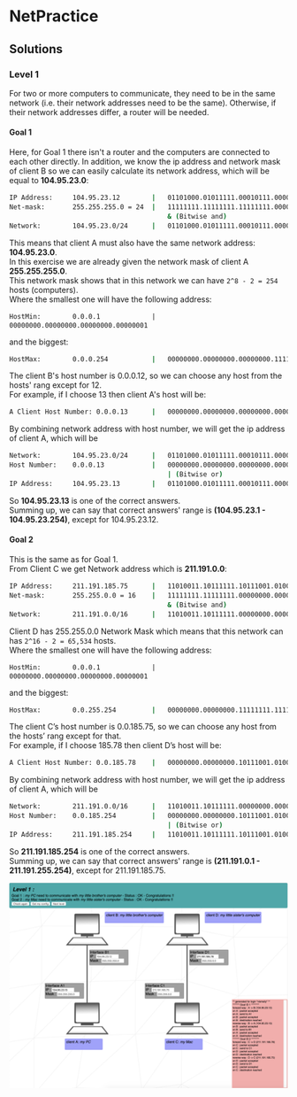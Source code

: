 # NetPractice
## Solutions
### Level 1
For two or more computers to communicate, they need to be in the same network (i.e. their network addresses need to be the same). Otherwise, if their network addresses differ, a router will be needed.
#### Goal 1
Here, for Goal 1 there isn't a router and the computers are connected to each other directly.
In addition, we know the ip address and network mask of client B so we can easily calculate its network address, which will be equal to __104.95.23.0__:
```sh
IP Address:     104.95.23.12        |   01101000.01011111.00010111.00001100
Net-mask:       255.255.255.0 = 24  |   11111111.11111111.11111111.00000000
                                        & (Bitwise and)
Network:        104.95.23.0/24      |   01101000.01011111.00010111.00000000
```
This means that client A must also have the same network address: __104.95.23.0__.<br> 
In this exercise we are already given the network mask of client A __255.255.255.0__.<br> 
This network mask shows that in this network we can have `2^8 - 2 = 254` hosts (computers).<br> 
Where the smallest one will have the following address:
```
HostMin:        0.0.0.1             |   00000000.00000000.00000000.00000001
```
and the biggest:
```sh
HostMax:        0.0.0.254           |   00000000.00000000.00000000.11111110
```
The client B's host number is 0.0.0.12, so we can choose any host from the hosts' rang except for 12.<br>For example, if I choose 13 then client A's host will be:
```sh
A Client Host Number: 0.0.0.13      |   00000000.00000000.00000000.00001101
```
By combining network address with host number, we will get the ip address of client A, which will be
```sh
Network:        104.95.23.0/24      |   01101000.01011111.00010111.00000000
Host Number:    0.0.0.13            |   00000000.00000000.00000000.00001101
                                        | (Bitwise or)
IP Address:     104.95.23.13        |   01101000.01011111.00010111.00001101
```
So __104.95.23.13__ is one of the correct answers.<br>
Summing up, we can say that correct answers' range is __(104.95.23.1 - 104.95.23.254)__, except for 104.95.23.12.
#### Goal 2
This is the same as for Goal 1.<br> 
From Client C we get Network address which is __211.191.0.0__:
```sh
IP Address:     211.191.185.75      |   11010011.10111111.10111001.01001011
Net-mask:       255.255.0.0 = 16    |   11111111.11111111.00000000.00000000
                                        & (Bitwise and)
Network:        211.191.0.0/16      |   11010011.10111111.00000000.00000000
```
Client D has 255.255.0.0 Network Mask which means that this network can has `2^16 - 2 = 65,534` hosts.<br> 
Where the smallest one will have the following address:
```
HostMin:        0.0.0.1             |   00000000.00000000.00000000.00000001
```
and the biggest:
```sh
HostMax:        0.0.255.254         |   00000000.00000000.11111111.11111110
```
The client C’s host number is 0.0.185.75, so we can choose any host from the hosts’ rang except for that.<br> 
For example, if I choose 185.78 then client D’s host will be:
```sh
A Client Host Number: 0.0.185.78    |   00000000.00000000.10111001.01001110
```
By combining network address with host number, we will get the ip address of client A, which will be
```sh
Network:        211.191.0.0/16      |   11010011.10111111.00000000.00000000
Host Number:    0.0.185.254         |   00000000.00000000.10111001.01001110
                                        | (Bitwise or)
IP Address:     211.191.185.254     |   11010011.10111111.10111001.01001110
```
So __211.191.185.254__ is one of the correct answers.<br> 
Summing up, we can say that correct answers' range is __(211.191.0.1 - 211.191.255.254)__, except for 211.191.185.75.

![NetPractice - level 1](./level1.png)
